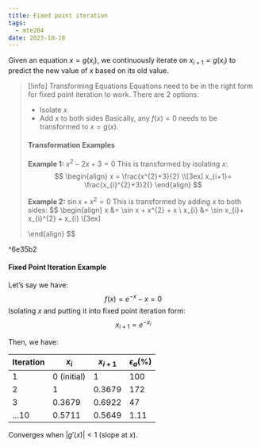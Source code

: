 ```yaml
---
title: Fixed point iteration
tags:
  - mte204
date: 2023-10-10
---
```

Given an equation $x=g(x_{i})$, we continuously iterate on $x_{i+1} = g(x_{i})$ to predict the new value of $x$ based on its old value. 

>[!info] Transforming Equations
>Equations need to be in the right form for fixed point iteration to work. There are 2 options:
>- Isolate $x$
>- Add $x$ to both sides
>Basically, any $f(x) = 0$ needs to be transformed to $x=g(x)$.
> #### Transformation Examples
>**Example 1:** $x^{2}-2x+3 = 0$
>This is transformed by isolating $x$:
>$$
>\begin{align}
>x = \frac{x^{2}+3}{2} \\[3ex]
>x_{i+1}= \frac{x_{i}^{2}+3}2{}
>\end{align}
>$$
>
>**Example 2:** $\sin x + x^{2} = 0$
>This is transformed by adding $x$ to both sides:
>$$
>\begin{align}
>x &= \sin x + x^{2} + x \\
>x_{i} &= \sin x_{i}+ x_{i}^{2} + x_{i} \\[3ex]
> 
>\end{align}
>$$

^6e35b2

#### Fixed Point Iteration Example
Let’s say we have:
$$
f(x) = e^{-x}-x = 0
$$
Isolating $x$ and putting it into fixed point iteration form:
$$
x_{i+1}=e^{-x_{i}}
$$

Then, we have:

| Iteration | $x_i$       | $x_{i+1}$ | $\epsilon_{a} (\%)$ |
| --------- | ----------- | --------- | ------------------- |
| 1         | 0 (initial) | 1         | 100                 |
| 2         | 1           | 0.3679    | 172                 |
| 3         | 0.3679      | 0.6922    | 47                  |
| …10       | 0.5711      | 0.5649    | 1.11                | 

Converges when $|g'(x)| < 1$  (slope at $x$).


